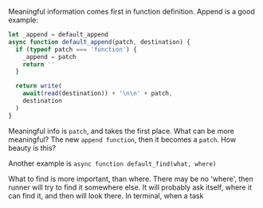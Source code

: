 Meaningful information comes first in function definition.
Append is a good example:
```js
let _append = default_append
async function default_append(patch, destination) {
  if (typeof patch === 'function') {
    _append = patch
    return ''
  }

  return write(
    await(read(destination)) + '\n\n' + patch,
    destination
  )
}
```

Meaningful info is `patch`, and takes the first place.
What can be more meaningful?
The new `append function`, then it becomes a `patch`.
How beauty is this?

Another example is 
`async function default_find(what, where)`

What to find is more important, than where. There may be no 'where', then runner will try to find it somewhere else.
It will probably ask itself, where it can find it, and then will look there.
In terminal, when a task